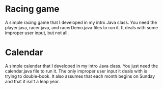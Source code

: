 # Racing game
A simple racing game that I developed in my intro Java class. You need the player.java, racer.java, and racerDemo.java files to run it. It deals with some improper user input, but not all.

# Calendar
A simple calendar that I developed in my intro Java class. You just need the calendar.java file to run it. The only improper user input it deals with is trying to double-book. It also assumes that each month begins on Sunday and that it isn't a leap year.
